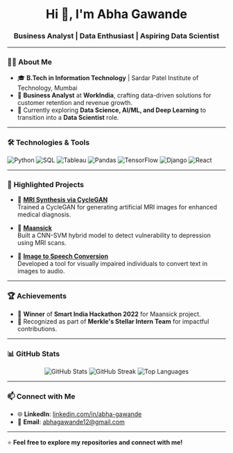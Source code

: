 <!-- Profile Header -->
<h1 align="center">Hi 👋, I'm Abha Gawande</h1>
<h3 align="center">Business Analyst | Data Enthusiast | Aspiring Data Scientist</h3>

<!--
<p align="center">
  <img src="https://img.shields.io/github/followers/abha0012?label=Followers&style=social" alt="GitHub Followers" />
  <img src="https://img.shields.io/github/stars/abha0012?label=Stars&style=social" alt="GitHub Stars" />
</p>
-->
---

### 👩‍💻 **About Me**
- 🎓 **B.Tech in Information Technology** | Sardar Patel Institute of Technology, Mumbai  
- 💼 **Business Analyst** at **WorkIndia**, crafting data-driven solutions for customer retention and revenue growth.  
- 🌱 Currently exploring **Data Science, AI/ML, and Deep Learning** to transition into a **Data Scientist** role.  
<!-- - 🔭 Aspiring to lead strategic projects that make impactful decisions based on data. -->

---

### 🛠️ **Technologies & Tools**
![Python](https://img.shields.io/badge/Python-3670A0?style=for-the-badge&logo=python&logoColor=white)
![SQL](https://img.shields.io/badge/SQL-02569B?style=for-the-badge&logo=postgresql&logoColor=white)
![Tableau](https://img.shields.io/badge/Tableau-E97627?style=for-the-badge&logo=tableau&logoColor=white)
![Pandas](https://img.shields.io/badge/Pandas-130654?style=for-the-badge&logo=pandas&logoColor=white)
![TensorFlow](https://img.shields.io/badge/TensorFlow-FF6F00?style=for-the-badge&logo=tensorflow&logoColor=white)
![Django](https://img.shields.io/badge/Django-092E20?style=for-the-badge&logo=django&logoColor=white)
![React](https://img.shields.io/badge/React-61DAFB?style=for-the-badge&logo=react&logoColor=black)

---

### 📂 **Highlighted Projects**
- 🧠 **[MRI Synthesis via CycleGAN](https://github.com/abha0012/MajorProject_MRI_StyleTransfer)**  
  Trained a CycleGAN for generating artificial MRI images for enhanced medical diagnosis.

- 💙 **[Maansick](https://github.com/abha0012/MaanSick)**  
  Built a CNN-SVM hybrid model to detect vulnerability to depression using MRI scans.

- 📖 **[Image to Speech Conversion](https://github.com/abha0012/Mini_Project-Image-to-speech-Model)**  
  Developed a tool for visually impaired individuals to convert text in images to audio.

---

### 🏆 **Achievements**
- 🥇 **Winner** of **Smart India Hackathon 2022** for Maansick project.  
- 🌟 Recognized as part of **Merkle's Stellar Intern Team** for impactful contributions.

---

### 📊 **GitHub Stats**
<p align="center">
  <img src="https://github-readme-stats.vercel.app/api?username=abha0012&show_icons=true&theme=radical" alt="GitHub Stats" />
  <img src="https://github-readme-streak-stats.herokuapp.com/?user=abha0012&theme=radical" alt="GitHub Streak" />
  <img src="https://github-readme-stats.vercel.app/api/top-langs/?username=abha0012&layout=compact&theme=radical" alt="Top Languages" />
</p>

---

### 📫 **Connect with Me**
- 🌐 **LinkedIn**: [linkedin.com/in/abha-gawande](https://www.linkedin.com/in/abha-gawande/)  
- 📧 **Email**: [abhagawande12@gmail.com](mailto:abhagawande12@gmail.com)

---

⭐️ **Feel free to explore my repositories and connect with me!**
